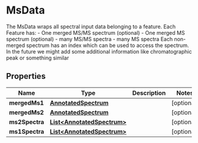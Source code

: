 

# MsData

The MsData wraps all spectral input data belonging to a feature.   Each Feature has:  - One merged MS/MS spectrum (optional)  - One merged MS spectrum (optional)  - many MS/MS spectra  - many MS spectra   Each non-merged spectrum has an index which can be used to access the spectrum.   In the future we might add some additional information like chromatographic peak or something similar

## Properties

| Name | Type | Description | Notes |
|------------ | ------------- | ------------- | -------------|
|**mergedMs1** | [**AnnotatedSpectrum**](AnnotatedSpectrum.md) |  |  [optional] |
|**mergedMs2** | [**AnnotatedSpectrum**](AnnotatedSpectrum.md) |  |  [optional] |
|**ms2Spectra** | [**List&lt;AnnotatedSpectrum&gt;**](AnnotatedSpectrum.md) |  |  [optional] |
|**ms1Spectra** | [**List&lt;AnnotatedSpectrum&gt;**](AnnotatedSpectrum.md) |  |  [optional] |



